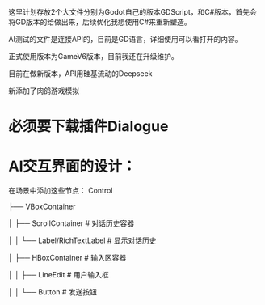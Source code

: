 这里计划存放2个大文件分别为Godot自己的版本GDScript，和C#版本，首先会将GD版本的给做出来，后续优化我想使用C#来重新塑造。

AI测试的文件是连接API的，目前是GD语言，详细使用可以看打开的内容。

正式使用版本为GameV6版本，目前我还在升级维护。

目前在做新版本，API用硅基流动的Deepseek

新添加了肉鸽游戏模拟


# 必须要下载插件Dialogue

# AI交互界面的设计：

 在场景中添加这些节点：
Control

├── VBoxContainer

│   ├── ScrollContainer # 对话历史容器

│   │   └── Label/RichTextLabel # 显示对话历史

│   ├── HBoxContainer # 输入区容器

│   │   ├── LineEdit # 用户输入框

│   │   └── Button # 发送按钮

